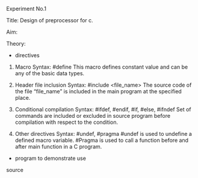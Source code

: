 Experiment No.1

Title: Design of preprocessor for c.

Aim:

Theory:
* directives
	
1. Macro 	Syntax: #define
This macro defines constant value and can be any of the basic data types.

2. Header file inclusion 	Syntax: #include <file_name>
The source code of the file “file_name” is included in the main program at the specified place.

3. Conditional compilation 	Syntax: #ifdef, #endif, #if, #else, #ifndef
Set of commands are included or excluded in source program before compilation with respect to the condition. 

4. Other directives 	Syntax: #undef, #pragma
 #undef is used to undefine a defined macro variable. #Pragma is used to call a function before and after main function in a C program.

* program to demonstrate use


<href a=https://fresh2refresh.com/c-programming/c-preprocessor-directives/>source<href>

